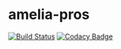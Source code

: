 
# amelia-pros
[![Build Status](https://travis-ci.org/aDotInTheVoid/amelia-pros.svg?branch=master)](https://travis-ci.org/aDotInTheVoid/amelia-pros)
[![Codacy Badge](https://api.codacy.com/project/badge/Grade/fa3508ee733848d48c0cc8a52dfda8cf)](https://www.codacy.com/app/nixon.emoony/amelia-pros?utm_source=github.com&amp;utm_medium=referral&amp;utm_content=aDotInTheVoid/amelia-pros&amp;utm_campaign=Badge_Grade)

